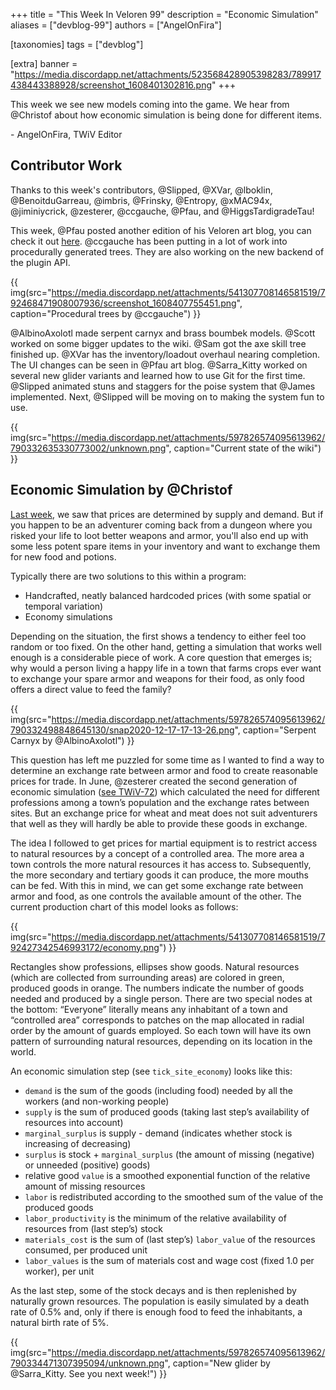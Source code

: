 +++
title = "This Week In Veloren 99"
description = "Economic Simulation"
aliases = ["devblog-99"]
authors = ["AngelOnFira"]

[taxonomies]
tags = ["devblog"]

[extra]
banner = "https://media.discordapp.net/attachments/523568428905398283/789917438443388928/screenshot_1608401302816.png"
+++

This week we see new models coming into the game. We hear from @Christof about
how economic simulation is being done for different items.

\- AngelOnFira, TWiV Editor

## Contributor Work

Thanks to this week's contributors, @Slipped, @XVar, @lboklin, @BenoitduGarreau,
@imbris, @Frinsky, @Entropy, @xMAC94x, @jiminiycrick, @zesterer, @ccgauche,
@Pfau, and @HiggsTardigradeTau!

This week, @Pfau posted another edition of his Veloren art blog, you can check
it out [here](https://www.patreon.com/posts/blog-no-10-45215779). @ccgauche has
been putting in a lot of work into procedurally generated trees. They are also
working on the new backend of the plugin API.

{{
  img(src="https://media.discordapp.net/attachments/541307708146581519/792468471908007936/screenshot_1608407755451.png",
  caption="Procedural trees by @ccgauche")
}}

@AlbinoAxolotl made serpent carnyx and brass boumbek models. @Scott worked on
some bigger updates to the wiki. @Sam got the axe skill tree finished up. @XVar
has the inventory/loadout overhaul nearing completion. The UI changes can be
seen in @Pfau art blog. @Sarra_Kitty worked on several new glider variants and
learned how to use Git for the first time. @Slipped animated stuns and staggers
for the poise system that @James implemented. Next, @Slipped will be moving on
to making the system fun to use.

{{
  img(src="https://media.discordapp.net/attachments/597826574095613962/790332635330773002/unknown.png",
  caption="Current state of the wiki")
}}

## Economic Simulation by @Christof

[Last week](https://veloren.net/devblog-98#economic-simulation-update-by-christof), we
saw that prices are determined by supply and demand. But if you happen to be an
adventurer coming back from a dungeon where you risked your life to loot better
weapons and armor, you'll also end up with some less potent spare items in your
inventory and want to exchange them for new food and potions.

Typically there are two solutions to this within a program:

- Handcrafted, neatly balanced hardcoded prices (with some spatial or temporal
  variation)
- Economy simulations

Depending on the situation, the first shows a tendency to either feel too random
or too fixed. On the other hand, getting a simulation that works well enough is
a considerable piece of work. A core question that emerges is; why would a
person living a happy life in a town that farms crops ever want to exchange your
spare armor and weapons for their food, as only food offers a direct value to
feed the family?

{{
  img(src="https://media.discordapp.net/attachments/597826574095613962/790332498848645130/snap2020-12-17-17-13-26.png",
  caption="Serpent Carnyx by @AlbinoAxolotl")
}}

This question has left me puzzled for some time as I wanted to find a way to
determine an exchange rate between armor and food to create reasonable prices
for trade. In June, @zesterer created the second generation of economic
simulation ([see TWiV-72](https://veloren.net/devblog-72/)) which calculated the
need for different professions among a town’s population and the exchange rates
between sites. But an exchange price for wheat and meat does not suit
adventurers that well as they will hardly be able to provide these goods in
exchange.

The idea I followed to get prices for martial equipment is to restrict access to
natural resources by a concept of a controlled area. The more area a town
controls the more natural resources it has access to. Subsequently, the more
secondary and tertiary goods it can produce, the more mouths can be fed. With
this in mind, we can get some exchange rate between armor and food, as one
controls the available amount of the other. The current production chart of this
model looks as follows:

{{
  img(src="https://media.discordapp.net/attachments/541307708146581519/792427342546993172/economy.png")
}}

Rectangles show professions, ellipses show goods. Natural resources (which are
collected from surrounding areas) are colored in green, produced goods in
orange. The numbers indicate the number of goods needed and produced by a single
person. There are two special nodes at the bottom: “Everyone” literally means
any inhabitant of a town and “controlled area” corresponds to patches on the map
allocated in radial order by the amount of guards employed. So each town will
have its own pattern of surrounding natural resources, depending on its location
in the world.

An economic simulation step (see `tick_site_economy`) looks like this:

- `demand` is the sum of the goods (including food) needed by all the workers
  (and non-working people)
- `supply` is the sum of produced goods (taking last step’s availability of
  resources into account)
- `marginal_surplus` is supply - demand (indicates whether stock is increasing
  of decreasing)
- `surplus` is stock + `marginal_surplus` (the amount of missing (negative) or
  unneeded (positive) goods)
- relative good `value` is a smoothed exponential function of the relative
  amount of missing resources
- `labor` is redistributed according to the smoothed sum of the value of the
  produced goods
- `labor_productivity` is the minimum of the relative availability of resources
  from (last step’s) stock
- `materials_cost` is the sum of (last step’s) `labor_value` of the resources
  consumed, per produced unit
- `labor_values` is the sum of materials cost and wage cost (fixed 1.0 per
  worker), per unit

As the last step, some of the stock decays and is then replenished by naturally
grown resources. The population is easily simulated by a death rate of 0.5% and,
only if there is enough food to feed the inhabitants, a natural birth rate of
5%.

{{
  img(src="https://media.discordapp.net/attachments/597826574095613962/790334471307395094/unknown.png",
  caption="New glider by @Sarra_Kitty. See you next week!")
}}
